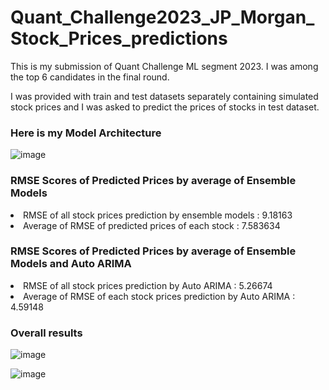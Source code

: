 # Quant_Challenge2023_JP_Morgan_Stock_Prices_predictions
This is my submission of Quant Challenge ML segment 2023. I was among the top 6 candidates in the final round.

I was provided with train and test datasets separately containing simulated stock prices and I was asked to predict the prices of stocks in test dataset.
<h3> Here is my Model Architecture</h3>

![image](https://github.com/ankitaanand28/Quant_Challenge2023_JP_Morgan_Stock_Prices_predictions/assets/95133586/f0e59fca-52bb-4a74-9f34-b183c3c918ee)


<h3> RMSE Scores of Predicted Prices by average of Ensemble Models</h3>
 <li> RMSE of all stock prices prediction by ensemble models : 9.18163</li>
 <li> Average of RMSE of predicted prices of each stock : 7.583634</li>
<h3> RMSE Scores of Predicted Prices by average of Ensemble Models and Auto ARIMA</h3>
 <li>RMSE of all stock prices prediction by Auto ARIMA : 5.26674 </li>
 <li>Average of RMSE of each stock prices prediction by Auto ARIMA : 4.59148</li>
 
 
<h3> Overall results </h3>

![image](https://github.com/ankitaanand28/Quant_Challenge2023_JP_Morgan_Stock_Prices_predictions/assets/95133586/e6258d4c-48bd-42be-8643-1489410c0740)

![image](https://github.com/ankitaanand28/Quant_Challenge2023_JP_Morgan_Stock_Prices_predictions/assets/95133586/1c92a31e-4137-4c0b-8d89-b2cda212383d)





